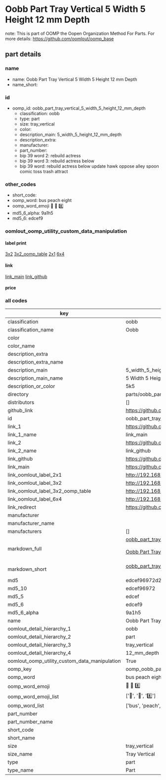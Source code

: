 # Oobb Part Tray Vertical 5 Width 5 Height 12 mm Depth  

note: This is part of OOMP the Oopen Organization Method For Parts. For more details: https://github.com/oomlout/oomp_base

##  part details
  







### name
* name: Oobb Part Tray Vertical 5 Width 5 Height 12 mm Depth
* name_short: 
### id
* oomp_id: oobb_part_tray_vertical_5_width_5_height_12_mm_depth
  * classification: oobb
  * type: part
  * size: tray_vertical
  * color: 
  * description_main: 5_width_5_height_12_mm_depth
  * description_extra: 
  * manufacturer: 
  * part_number: 
  * bip 39 word 2: rebuild actress
  * bip 39 word 3: rebuild actress below
  * bip 39 word: rebuild actress below update hawk oppose alley spoon comic toss trash attract

### other_codes
* short_code: 
* oomp_word: bus peach eight
* oomp_word_emoji :bus: :peach: :eight:
* md5_6_alpha: 9a1h5
* md5_6: edcef9






### oomlout_oomp_utility_custom_data_manipulation
#### label print
[3x2](http://192.168.1.245:1112/?label=oomp%209a1h5)
[3x2_oomp_table](http://192.168.1.108:1112/?label=oomp%209a1h5)
[2x1](http://192.168.1.242:1112/?label=oomp%209a1h5)
[6x4](http://192.168.1.55:1112/?label=oomp%209a1h5)    

#### link

[link_main](https://github.com/oomlout/oomlout_oomp_version_1_messy/tree/main/parts/oobb_part_tray_vertical_5_width_5_height_12_mm_depth) [link_github](https://github.com/oomlout/oomlout_oomp_version_1_messy/tree/main/parts/oobb_part_tray_vertical_5_width_5_height_12_mm_depth)                             

#### price







### all codes 
| key | value |  
| --- | --- |  
| classification | oobb |  
| classification_name | Oobb |  
| color |  |  
| color_name |  |  
| description_extra |  |  
| description_extra_name |  |  
| description_main | 5_width_5_height_12_mm_depth |  
| description_main_name | 5 Width 5 Height 12 mm Depth |  
| description_or_color | 5k5 |  
| directory | parts/oobb_part_tray_vertical_5_width_5_height_12_mm_depth |  
| distributors | [] |  
| github_link | https://github.com/oomlout/oomlout_oomp_part_src/tree/main/parts/oobb_part_tray_vertical_5_width_5_height_12_mm_depth |  
| id | oobb_part_tray_vertical_5_width_5_height_12_mm_depth |  
| link_1 | https://github.com/oomlout/oomlout_oomp_version_1_messy/tree/main/parts/oobb_part_tray_vertical_5_width_5_height_12_mm_depth |  
| link_1_name | link_main |  
| link_2 | https://github.com/oomlout/oomlout_oomp_version_1_messy/tree/main/parts/oobb_part_tray_vertical_5_width_5_height_12_mm_depth |  
| link_2_name | link_github |  
| link_github | https://github.com/oomlout/oomlout_oomp_version_1_messy/tree/main/parts/oobb_part_tray_vertical_5_width_5_height_12_mm_depth |  
| link_main | https://github.com/oomlout/oomlout_oomp_version_1_messy/tree/main/parts/oobb_part_tray_vertical_5_width_5_height_12_mm_depth |  
| link_oomlout_label_2x1 | http://192.168.1.242:1112/?label=oomp%209a1h5 |  
| link_oomlout_label_3x2 | http://192.168.1.245:1112/?label=oomp%209a1h5 |  
| link_oomlout_label_3x2_oomp_table | http://192.168.1.108:1112/?label=oomp%209a1h5 |  
| link_oomlout_label_6x4 | http://192.168.1.55:1112/?label=oomp%209a1h5 |  
| link_redirect | https://github.com/oomlout/oomlout_oomp_version_1_messy/tree/main/parts/oobb_part_tray_vertical_5_width_5_height_12_mm_depth |  
| manufacturer |  |  
| manufacturer_name |  |  
| manufacturers | [] |  
| markdown_full | [oobb_part_tray_vertical_5_width_5_height_12_mm_depth](none)<br>[](none)<br>[Oobb Part Tray Vertical 5 Width 5 Height 12 Mm Depth](none)<br><br> |  
| markdown_short | [oobb_part_tray_vertical_5_width_5_height_12_mm_depth](none)<br><br> |  
| md5 | edcef96972d280d26e34eee82980b59a |  
| md5_10 | edcef96972 |  
| md5_5 | edcef |  
| md5_6 | edcef9 |  
| md5_6_alpha | 9a1h5 |  
| name | Oobb Part Tray Vertical 5 Width 5 Height 12 mm Depth |  
| oomlout_detail_hierarchy_1 | oobb |  
| oomlout_detail_hierarchy_2 | part |  
| oomlout_detail_hierarchy_3 | tray_vertical |  
| oomlout_detail_hierarchy_4 | 12_mm_depth |  
| oomlout_oomp_utility_custom_data_manipulation | True |  
| oomp_key | oomp_oobb_part_tray_vertical_5_width_5_height_12_mm_depth |  
| oomp_word | bus peach eight |  
| oomp_word_emoji | :bus: :peach: :eight: |  
| oomp_word_emoji_list | [':bus:', ':peach:', ':eight:'] |  
| oomp_word_list | ['bus', 'peach', 'eight'] |  
| part_number |  |  
| part_number_name |  |  
| short_code |  |  
| short_name |  |  
| size | tray_vertical |  
| size_name | Tray Vertical |  
| type | part |  
| type_name | Part |  

